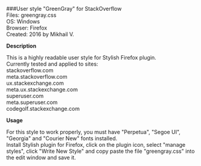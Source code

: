 ###User style "GreenGray" for StackOverflow  
Files: 		greengray.css  
OS: 		Windows  
Browser: 	Firefox  
Created: 	2016 by Mikhail V.   
  
  
**Description**   

This is a highly readable user style for Stylish Firefox plugin.  
Currently tested and applied to sites:   
 stackoverflow.com  
 meta.stackoverflow.com  
 ux.stackexchange.com  
 meta.ux.stackexchange.com  
 superuser.com  
 meta.superuser.com  
 codegolf.stackexchange.com   
  
  
**Usage**  

For this style to work properly, you must have "Perpetua", "Segoe UI", "Georgia" and "Courier New" fonts installed.  
Install Stylish plugin for Firefox, click on the plugin icon, select "manage styles", click "Write New Style" and copy paste the file "greengray.css" into the edit window and save it.

